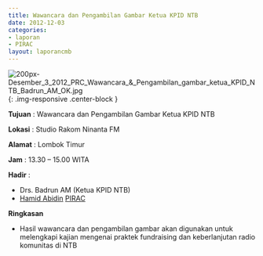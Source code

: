 ```yaml
---
title: Wawancara dan Pengambilan Gambar Ketua KPID NTB 
date: 2012-12-03
categories:
- laporan
- PIRAC
layout: laporancmb
---
```



![200px-Desember_3_2012_PRC_Wawancara_&_Pengambilan_gambar_ketua_KPID_NTB_Badrun_AM_OK.jpg](/uploads/200px-Desember_3_2012_PRC_Wawancara_&_Pengambilan_gambar_ketua_KPID_NTB_Badrun_AM_OK.jpg){: .img-responsive .center-block }


**Tujuan** : Wawancara dan Pengambilan Gambar Ketua KPID NTB 

**Lokasi** : Studio Rakom Ninanta FM 

**Alamat** : Lombok Timur 

**Jam** : 13.30 – 15.00 WITA 

**Hadir** :
* Drs. Badrun AM (Ketua KPID NTB) 
* [Hamid Abidin](http://wiki.ciptamedia.org/wiki/Hamid_Abidin) [PIRAC](http://wiki.ciptamedia.org/wiki/PIRAC)

**Ringkasan**  
* Hasil wawancara dan pengambilan gambar akan digunakan untuk melengkapi kajian mengenai praktek fundraising dan keberlanjutan radio komunitas di NTB
